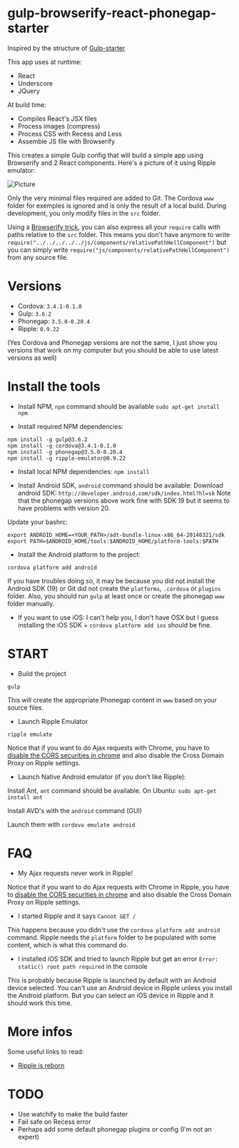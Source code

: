 gulp-browserify-react-phonegap-starter
================

Inspired by the structure of [Gulp-starter](https://github.com/greypants/gulp-starter)

This app uses at runtime: 

- React 
- Underscore 
- JQuery


At build time:

- Compiles React's JSX files
- Process images (compress)
- Process CSS with Recess and Less
- Assemble JS file with Browserify

This creates a simple Gulp config that will build a simple app using Browserify and 2 React components. Here's a picture of it using Ripple emulator:

![Picture](http://sebastien.lorber.free.fr/phonegap-react.png)

Only the very minimal files required are added to Git. The Cordova `www` folder for exemples is ignored and is only the result of a local build. During development, you only modify files in the `src` folder.

Using a [Browserify trick](https://github.com/greypants/gulp-starter/issues/17), you can also express all your `require` calls with paths relative to the `src` folder. This means you don't have anymore to write `require("../../../../../js/components/relativePathHellComponent")` but you can simply write `require("js/components/relativePathHellComponent")` from any source file.


# Versions

- Cordova: `3.4.1-0.1.0`
- Gulp: `3.6.2`
- Phonegap: `3.5.0-0.20.4`
- Ripple: `0.9.22`

(Yes Cordova and Phonegap versions are not the same, I just show you versions that work on my computer but you should be able to use latest versions as well)

# Install the tools

- Install NPM, `npm` command should be available `sudo apt-get install npm`

- Install required NPM dependencies:
```
npm install -g gulp@3.6.2
npm install -g cordova@3.4.1-0.1.0
npm install -g phonegap@3.5.0-0.20.4
npm install -g ripple-emulator@0.9.22
```

- Install local NPM dependencies: `npm install`

- Install Android SDK, `android` command should be available:
Download android SDK: `http://developer.android.com/sdk/index.html?hl=sk`
Note that the phonegap versions above work fine with SDK 19 but it seems to have problems with version 20.

Update your bashrc:
```
export ANDROID_HOME=<YOUR_PATH>/adt-bundle-linux-x86_64-20140321/sdk
export PATH=$ANDROID_HOME/tools:$ANDROID_HOME/platform-tools:$PATH
```

- Install the Android platform to the project:
```
cordova platform add android
```
If you have troubles doing so, it may be because you did not install the Android SDK (19) or Git did not create the `platforms`, `.cordova` or `plugins` folder.
Also, you should run `gulp` at least once or create the phonegap `www` folder manually.


- If you want to use iOS: I can't help you, I don't have OSX but I guess installing the iOS SDK + `cordova platform add ios` should be fine.


# START

- Build the project

```
gulp
```

This will create the appropriate Phonegap content in `www` based on your source files.

- Launch Ripple Emulator

```
ripple emulate
```

Notice that if you want to do Ajax requests with Chrome, you have to [disable the CORS securities in chrome](http://stackoverflow.com/questions/3102819/disable-same-origin-policy-in-chrome) and also disable the Cross Domain Proxy on Ripple settings.


- Launch Native Android emulator (if you don't like Ripple):

Install Ant, `ant` command should be available. On Ubuntu: `sudo apt-get install ant`

Install AVD's with the `android` command (GUI)

Launch them with `cordova emulate android` 

# FAQ

- My Ajax requests never work in Ripple!

Notice that if you want to do Ajax requests with Chrome in Ripple, you have to [disable the CORS securities in chrome](http://stackoverflow.com/questions/3102819/disable-same-origin-policy-in-chrome) and also disable the Cross Domain Proxy on Ripple settings.

- I started Ripple and it says `Cannot GET /`

This happens because you didn't use the `cordova platform add android` command. Ripple needs the `platform` folder to be populated with some content, which is what this command do.

- I installed iOS SDK and tried to launch Ripple but get an error `Error: static() root path required` in the console

This is probably because Ripple is launched by default with an Android device selected. 
You can't use an Android device in Ripple unless you install the Android platform. But you can select an iOS device in Ripple and it should work this time.


# More infos

Some useful links to read:

- [Ripple is reborn](http://www.raymondcamden.com/index.cfm/2013/11/5/Ripple-is-Reborn)

# TODO

- Use watchify to make the build faster
- Fail safe on Recess error
- Perhaps add some default phonegap plugins or config (I'm not an expert)
